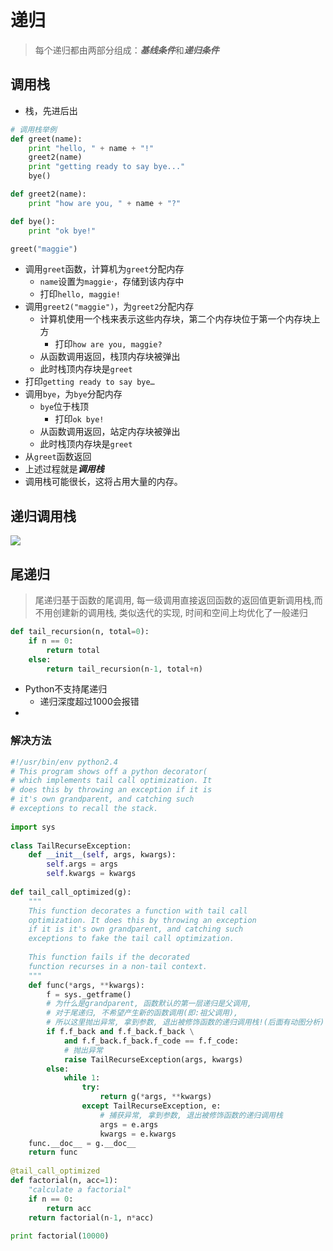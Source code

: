# 递归

> 每个递归都由两部分组成：***基线条件***和***递归条件***



## 调用栈

- 栈，先进后出

```python
# 调用栈举例
def greet(name): 
    print "hello, " + name + "!" 
    greet2(name) 
    print "getting ready to say bye..." 
    bye() 

def greet2(name): 
    print "how are you, " + name + "?" 

def bye(): 
    print "ok bye!"

greet("maggie")
```

- 调用`greet`函数，计算机为`greet`分配内存
    - `name`设置为`maggie`·，存储到该内存中
    - 打印`hello, maggie!`
- 调用`greet2("maggie")`，为`greet2`分配内存
    - 计算机使用一个栈来表示这些内存块，第二个内存块位于第一个内存块上方
        - 打印`how are you, maggie?`
    - 从函数调用返回，栈顶内存块被弹出
    - 此时栈顶内存块是`greet`
- 打印`getting ready to say bye…`
- 调用`bye`，为`bye`分配内存
    - `bye`位于栈顶
        - 打印`ok bye!`
    - 从函数调用返回，站定内存块被弹出
    - 此时栈顶内存块是`greet`
- 从`greet`函数返回
- 上述过程就是***调用栈***
- 调用栈可能很长，这将占用大量的内存。



## 递归调用栈

![](G:\自己的库\测试开发\03_python\算法\image\递归调用栈.png)







## 尾递归

> 尾递归基于函数的尾调用, 每一级调用直接返回函数的返回值更新调用栈,而不用创建新的调用栈, 类似迭代的实现, 时间和空间上均优化了一般递归

```python
def tail_recursion(n, total=0):
    if n == 0:
        return total
    else:
        return tail_recursion(n-1, total+n)
```

- Python不支持尾递归
    - 递归深度超过1000会报错
- 

### 解决方法

```python
#!/usr/bin/env python2.4
# This program shows off a python decorator(
# which implements tail call optimization. It
# does this by throwing an exception if it is
# it's own grandparent, and catching such
# exceptions to recall the stack.
 
import sys
 
class TailRecurseException:
    def __init__(self, args, kwargs):
        self.args = args
        self.kwargs = kwargs
 
def tail_call_optimized(g):                                                                                                                                                                     
    """
    This function decorates a function with tail call
    optimization. It does this by throwing an exception
    if it is it's own grandparent, and catching such
    exceptions to fake the tail call optimization.
 
    This function fails if the decorated
    function recurses in a non-tail context.
    """
    def func(*args, **kwargs):
        f = sys._getframe()
        # 为什么是grandparent, 函数默认的第一层递归是父调用,
        # 对于尾递归, 不希望产生新的函数调用(即:祖父调用),
        # 所以这里抛出异常, 拿到参数, 退出被修饰函数的递归调用栈!(后面有动图分析)
        if f.f_back and f.f_back.f_back \
            and f.f_back.f_back.f_code == f.f_code:
            # 抛出异常
            raise TailRecurseException(args, kwargs)
        else:
            while 1:
                try:
                    return g(*args, **kwargs)
                except TailRecurseException, e:
                    # 捕获异常, 拿到参数, 退出被修饰函数的递归调用栈
                    args = e.args
                    kwargs = e.kwargs
    func.__doc__ = g.__doc__
    return func
 
@tail_call_optimized
def factorial(n, acc=1):
    "calculate a factorial"
    if n == 0:
        return acc
    return factorial(n-1, n*acc)
 
print factorial(10000)
```

